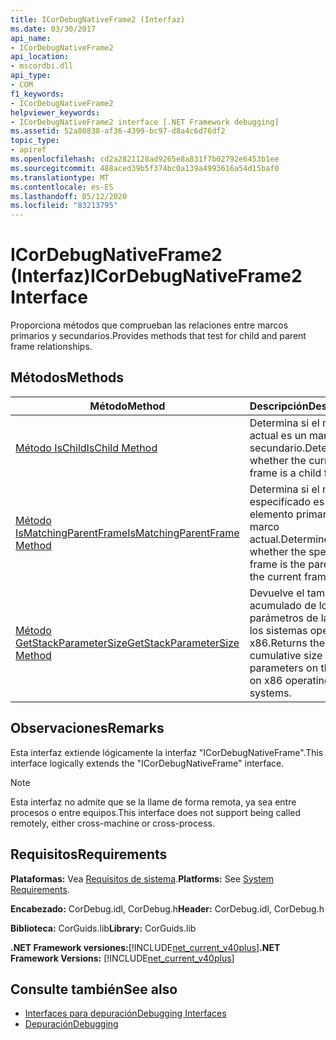 ```yaml
---
title: ICorDebugNativeFrame2 (Interfaz)
ms.date: 03/30/2017
api_name:
- ICorDebugNativeFrame2
api_location:
- mscordbi.dll
api_type:
- COM
f1_keywords:
- ICorDebugNativeFrame2
helpviewer_keywords:
- ICorDebugNativeFrame2 interface [.NET Framework debugging]
ms.assetid: 52a80838-af36-4399-bc97-d8a4c6d76df2
topic_type:
- apiref
ms.openlocfilehash: cd2a2821128ad9265e8a831f7b02792e6453b1ee
ms.sourcegitcommit: 488aced39b5f374bc0a139a4993616a54d15baf0
ms.translationtype: MT
ms.contentlocale: es-ES
ms.lasthandoff: 05/12/2020
ms.locfileid: "83213795"
---
```

# <a name="icordebugnativeframe2-interface"></a><span data-ttu-id="44c2c-102">ICorDebugNativeFrame2 (Interfaz)</span><span class="sxs-lookup"><span data-stu-id="44c2c-102">ICorDebugNativeFrame2 Interface</span></span>
<span data-ttu-id="44c2c-103">Proporciona métodos que comprueban las relaciones entre marcos primarios y secundarios.</span><span class="sxs-lookup"><span data-stu-id="44c2c-103">Provides methods that test for child and parent frame relationships.</span></span>  
  
## <a name="methods"></a><span data-ttu-id="44c2c-104">Métodos</span><span class="sxs-lookup"><span data-stu-id="44c2c-104">Methods</span></span>  
  
|<span data-ttu-id="44c2c-105">Método</span><span class="sxs-lookup"><span data-stu-id="44c2c-105">Method</span></span>|<span data-ttu-id="44c2c-106">Descripción</span><span class="sxs-lookup"><span data-stu-id="44c2c-106">Description</span></span>|  
|------------|-----------------|  
|[<span data-ttu-id="44c2c-107">Método IsChild</span><span class="sxs-lookup"><span data-stu-id="44c2c-107">IsChild Method</span></span>](icordebugnativeframe2-ischild-method.md)|<span data-ttu-id="44c2c-108">Determina si el marco actual es un marco secundario.</span><span class="sxs-lookup"><span data-stu-id="44c2c-108">Determines whether the current frame is a child frame.</span></span>|  
|[<span data-ttu-id="44c2c-109">Método IsMatchingParentFrame</span><span class="sxs-lookup"><span data-stu-id="44c2c-109">IsMatchingParentFrame Method</span></span>](icordebugnativeframe2-ismatchingparentframe-method.md)|<span data-ttu-id="44c2c-110">Determina si el marco especificado es el elemento primario del marco actual.</span><span class="sxs-lookup"><span data-stu-id="44c2c-110">Determines whether the specified frame is the parent of the current frame.</span></span>|  
|[<span data-ttu-id="44c2c-111">Método GetStackParameterSize</span><span class="sxs-lookup"><span data-stu-id="44c2c-111">GetStackParameterSize Method</span></span>](icordebugnativeframe2-getstackparametersize-method.md)|<span data-ttu-id="44c2c-112">Devuelve el tamaño acumulado de los parámetros de la pila en los sistemas operativos x86.</span><span class="sxs-lookup"><span data-stu-id="44c2c-112">Returns the cumulative size of the parameters on the stack on x86 operating systems.</span></span>|  
  
## <a name="remarks"></a><span data-ttu-id="44c2c-113">Observaciones</span><span class="sxs-lookup"><span data-stu-id="44c2c-113">Remarks</span></span>  
 <span data-ttu-id="44c2c-114">Esta interfaz extiende lógicamente la interfaz "ICorDebugNativeFrame".</span><span class="sxs-lookup"><span data-stu-id="44c2c-114">This interface logically extends the "ICorDebugNativeFrame" interface.</span></span>  
  
> [!NOTE]
> <span data-ttu-id="44c2c-115">Esta interfaz no admite que se la llame de forma remota, ya sea entre procesos o entre equipos.</span><span class="sxs-lookup"><span data-stu-id="44c2c-115">This interface does not support being called remotely, either cross-machine or cross-process.</span></span>  
  
## <a name="requirements"></a><span data-ttu-id="44c2c-116">Requisitos</span><span class="sxs-lookup"><span data-stu-id="44c2c-116">Requirements</span></span>  
 <span data-ttu-id="44c2c-117">**Plataformas:** Vea [Requisitos de sistema](../../get-started/system-requirements.md).</span><span class="sxs-lookup"><span data-stu-id="44c2c-117">**Platforms:** See [System Requirements](../../get-started/system-requirements.md).</span></span>  
  
 <span data-ttu-id="44c2c-118">**Encabezado:** CorDebug.idl, CorDebug.h</span><span class="sxs-lookup"><span data-stu-id="44c2c-118">**Header:** CorDebug.idl, CorDebug.h</span></span>  
  
 <span data-ttu-id="44c2c-119">**Biblioteca:** CorGuids.lib</span><span class="sxs-lookup"><span data-stu-id="44c2c-119">**Library:** CorGuids.lib</span></span>  
  
 <span data-ttu-id="44c2c-120">**.NET Framework versiones:**[!INCLUDE[net_current_v40plus](../../../../includes/net-current-v40plus-md.md)]</span><span class="sxs-lookup"><span data-stu-id="44c2c-120">**.NET Framework Versions:** [!INCLUDE[net_current_v40plus](../../../../includes/net-current-v40plus-md.md)]</span></span>  
  
## <a name="see-also"></a><span data-ttu-id="44c2c-121">Consulte también</span><span class="sxs-lookup"><span data-stu-id="44c2c-121">See also</span></span>

- [<span data-ttu-id="44c2c-122">Interfaces para depuración</span><span class="sxs-lookup"><span data-stu-id="44c2c-122">Debugging Interfaces</span></span>](debugging-interfaces.md)
- [<span data-ttu-id="44c2c-123">Depuración</span><span class="sxs-lookup"><span data-stu-id="44c2c-123">Debugging</span></span>](index.md)
